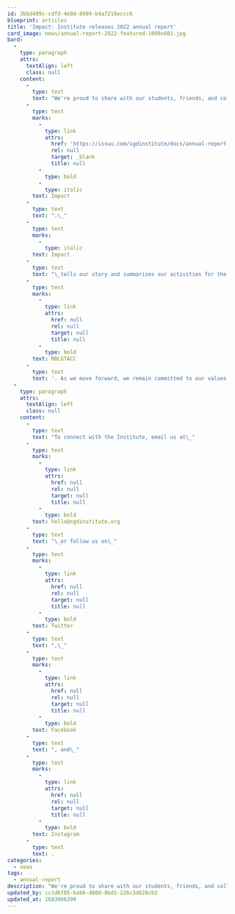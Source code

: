```yaml
---
id: 3bbd409c-cdfd-4e0d-8909-b4a7216eccc6
blueprint: articles
title: 'Impact: Institute releases 2022 annual report'
card_image: news/annual-report-2022-featured-1090x681.jpg
bard:
  -
    type: paragraph
    attrs:
      textAlign: left
      class: null
    content:
      -
        type: text
        text: "We're proud to share with our students, friends, and colleagues the Institute's fifth annual report,\_"
      -
        type: text
        marks:
          -
            type: link
            attrs:
              href: 'https://issuu.com/sgdinstitute/docs/annual-report-2022'
              rel: null
              target: _blank
              title: null
          -
            type: bold
          -
            type: italic
        text: Impact
      -
        type: text
        text: ".\_"
      -
        type: text
        marks:
          -
            type: italic
        text: Impact
      -
        type: text
        text: "\_tells our story and summarizes our activities for the past year, our growing work and partnerships, our fall collaboration with the University of Minnesota-Duluth's Sexuality & Gender Equity Initiatives, and an update on the state of our flagship program,\_"
      -
        type: text
        marks:
          -
            type: link
            attrs:
              href: null
              rel: null
              target: null
              title: null
          -
            type: bold
        text: MBLGTACC
      -
        type: text
        text: '. As we move forward, we remain committed to our values of accessibility, accountability, advocacy, community, education, and liberation—and we welcome your feedback and partnership. '
  -
    type: paragraph
    attrs:
      textAlign: left
      class: null
    content:
      -
        type: text
        text: "To connect with the Institute, email us at\_"
      -
        type: text
        marks:
          -
            type: link
            attrs:
              href: null
              rel: null
              target: null
              title: null
          -
            type: bold
        text: hello@sgdinstitute.org
      -
        type: text
        text: "\_or follow us on\_"
      -
        type: text
        marks:
          -
            type: link
            attrs:
              href: null
              rel: null
              target: null
              title: null
          -
            type: bold
        text: Twitter
      -
        type: text
        text: ",\_"
      -
        type: text
        marks:
          -
            type: link
            attrs:
              href: null
              rel: null
              target: null
              title: null
          -
            type: bold
        text: Facebook
      -
        type: text
        text: ", and\_"
      -
        type: text
        marks:
          -
            type: link
            attrs:
              href: null
              rel: null
              target: null
              title: null
          -
            type: bold
        text: Instagram
      -
        type: text
        text: .
categories:
  - news
tags:
  - annual-report
description: "We're proud to share with our students, friends, and colleagues the Institute's fifth annual report,\_Impact."
updated_by: cc1d6f85-bab6-480d-8bd1-226c3d628cb2
updated_at: 1683066399
---
```

